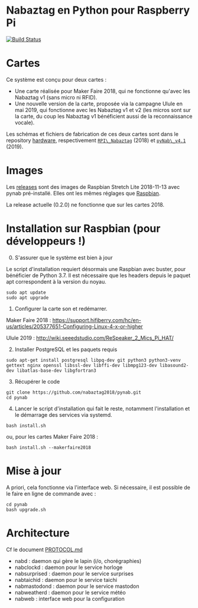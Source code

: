# Nabaztag en Python pour Raspberry Pi

[![Build Status](https://travis-ci.org/nabaztag2018/pynab.svg?branch=master)](https://travis-ci.org/nabaztag2018/pynab)

# Cartes

Ce système est conçu pour deux cartes :
- Une carte réalisée pour Maker Faire 2018, qui ne fonctionne qu'avec les Nabaztag v1 (sans micro ni RFID).
- Une nouvelle version de la carte, proposée via la campagne Ulule en mai 2019, qui fonctionne avec les Nabaztag v1 et v2 (les micros sont sur la carte, du coup les Nabaztag v1 bénéficient aussi de la reconnaissance vocale).

Les schémas et fichiers de fabrication de ces deux cartes sont dans le repository [hardware](https://github.com/nabaztag2018/hardware), respectivement [`RPI\_Nabaztag`](https://github.com/nabaztag2018/hardware/blob/master/RPI_Nabaztag.PDF) (2018) et [`pyNab\_v4.1`](https://github.com/nabaztag2018/hardware/blob/master/pyNab_V4.1_voice_reco.PDF) (2019).

# Images

Les [releases](https://github.com/nabaztag2018/pynab/releases) sont des images de Raspbian Stretch Lite 2018-11-13 avec pynab pré-installé. Elles ont les mêmes réglages que [Raspbian](https://www.raspberrypi.org/downloads/raspbian/).

La release actuelle (0.2.0) ne fonctionne que sur les cartes 2018.

# Installation sur Raspbian (pour développeurs !)

0. S'assurer que le système est bien à jour

Le script d'installation requiert désormais une Raspbian avec buster, pour bénéficier de Python 3.7.
Il est nécessaire que les headers depuis le paquet apt correspondent à la version du noyau.

```
sudo apt update
sudo apt upgrade
```

1. Configurer la carte son et redémarrer.

Maker Faire 2018 :
https://support.hifiberry.com/hc/en-us/articles/205377651-Configuring-Linux-4-x-or-higher

Ulule 2019 :
http://wiki.seeedstudio.com/ReSpeaker_2_Mics_Pi_HAT/

2. Installer PostgreSQL et les paquets requis

```
sudo apt-get install postgresql libpq-dev git python3 python3-venv gettext nginx openssl libssl-dev libffi-dev libmpg123-dev libasound2-dev libatlas-base-dev libgfortran3
```

3. Récupérer le code

```
git clone https://github.com/nabaztag2018/pynab.git
cd pynab
```

4. Lancer le script d'installation qui fait le reste, notamment l'installation et le démarrage des services via systemd.

```
bash install.sh
```

ou, pour les cartes Maker Faire 2018 :

```
bash install.sh --makerfaire2018
```

# Mise à jour

A priori, cela fonctionne via l'interface web.
Si nécessaire, il est possible de le faire en ligne de commande avec :
```
cd pynab
bash upgrade.sh
``` 

# Architecture

Cf le document [PROTOCOL.md](PROTOCOL.md)

- nabd : daemon qui gère le lapin (i/o, chorégraphies)
- nabclockd : daemon pour le service horloge
- nabsurprised : daemon pour le service surprises
- nabtaichid : daemon pour le service taichi
- nabmastodond : daemon pour le service mastodon
- nabweatherd : daemon pour le service météo
- nabweb : interface web pour la configuration

